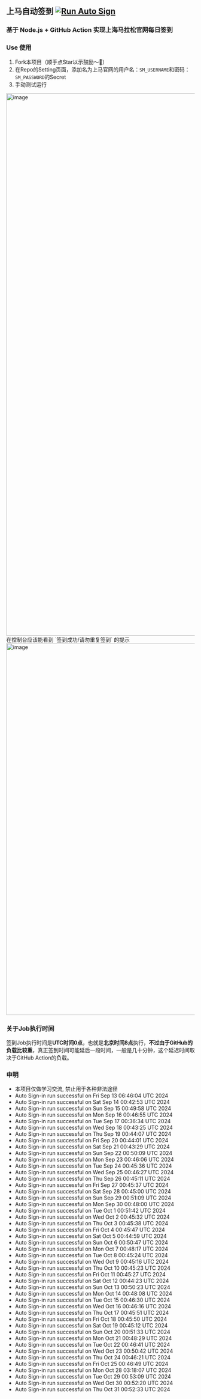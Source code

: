 ## 上马自动签到 [![Run Auto Sign](https://github.com/zhaohongxuan/shangma_auto_sign/actions/workflows/auto-sign.yaml/badge.svg)](https://github.com/zhaohongxuan/shangma_auto_sign/actions/workflows/auto-sign.yaml)

### 基于 Node.js + GitHub Action 实现上海马拉松官网每日签到

### Use 使用

1. Fork本项目（顺手点Star以示鼓励～🥳）
2. 在Repo的Setting页面，添加名为上马官网的用户名：`SM_USERNAME`和密码：`SM_PASSWORD`的Secret 
3. 手动测试运行
<img width="1444" alt="image" src="https://github.com/zhaohongxuan/shangma_auto_sign/assets/8613196/695683c9-fbc2-4cab-9ef8-41e2ddf59b78">
在控制台应该能看到 `签到成功/请勿重复签到` 的提示
<img width="990" alt="image" src="https://github.com/zhaohongxuan/shangma_auto_sign/assets/8613196/399e89f7-2ad6-486e-9e67-8953564ec528">


### 关于Job执行时间
签到Job执行时间是**UTC时间0点**，也就是**北京时间8点**执行，**不过由于GitHub的负载比较重**，真正签到时间可能延后一段时间，一般是几十分钟，这个延迟时间取决于GitHub Action的负载。

### 申明
- 本项目仅做学习交流, 禁止用于各种非法途径
- Auto Sign-in run successful on Fri Sep 13 06:46:04 UTC 2024
- Auto Sign-in run successful on Sat Sep 14 00:42:53 UTC 2024
- Auto Sign-in run successful on Sun Sep 15 00:49:58 UTC 2024
- Auto Sign-in run successful on Mon Sep 16 00:46:55 UTC 2024
- Auto Sign-in run successful on Tue Sep 17 00:36:34 UTC 2024
- Auto Sign-in run successful on Wed Sep 18 00:43:25 UTC 2024
- Auto Sign-in run successful on Thu Sep 19 00:44:07 UTC 2024
- Auto Sign-in run successful on Fri Sep 20 00:44:01 UTC 2024
- Auto Sign-in run successful on Sat Sep 21 00:43:29 UTC 2024
- Auto Sign-in run successful on Sun Sep 22 00:50:09 UTC 2024
- Auto Sign-in run successful on Mon Sep 23 00:46:06 UTC 2024
- Auto Sign-in run successful on Tue Sep 24 00:45:36 UTC 2024
- Auto Sign-in run successful on Wed Sep 25 00:46:27 UTC 2024
- Auto Sign-in run successful on Thu Sep 26 00:45:11 UTC 2024
- Auto Sign-in run successful on Fri Sep 27 00:45:37 UTC 2024
- Auto Sign-in run successful on Sat Sep 28 00:45:00 UTC 2024
- Auto Sign-in run successful on Sun Sep 29 00:51:09 UTC 2024
- Auto Sign-in run successful on Mon Sep 30 00:48:00 UTC 2024
- Auto Sign-in run successful on Tue Oct  1 00:51:42 UTC 2024
- Auto Sign-in run successful on Wed Oct  2 00:45:32 UTC 2024
- Auto Sign-in run successful on Thu Oct  3 00:45:38 UTC 2024
- Auto Sign-in run successful on Fri Oct  4 00:45:47 UTC 2024
- Auto Sign-in run successful on Sat Oct  5 00:44:59 UTC 2024
- Auto Sign-in run successful on Sun Oct  6 00:50:47 UTC 2024
- Auto Sign-in run successful on Mon Oct  7 00:48:17 UTC 2024
- Auto Sign-in run successful on Tue Oct  8 00:45:24 UTC 2024
- Auto Sign-in run successful on Wed Oct  9 00:45:16 UTC 2024
- Auto Sign-in run successful on Thu Oct 10 00:45:23 UTC 2024
- Auto Sign-in run successful on Fri Oct 11 00:45:27 UTC 2024
- Auto Sign-in run successful on Sat Oct 12 00:44:23 UTC 2024
- Auto Sign-in run successful on Sun Oct 13 00:50:23 UTC 2024
- Auto Sign-in run successful on Mon Oct 14 00:48:08 UTC 2024
- Auto Sign-in run successful on Tue Oct 15 00:46:30 UTC 2024
- Auto Sign-in run successful on Wed Oct 16 00:46:16 UTC 2024
- Auto Sign-in run successful on Thu Oct 17 00:45:51 UTC 2024
- Auto Sign-in run successful on Fri Oct 18 00:45:50 UTC 2024
- Auto Sign-in run successful on Sat Oct 19 00:45:12 UTC 2024
- Auto Sign-in run successful on Sun Oct 20 00:51:33 UTC 2024
- Auto Sign-in run successful on Mon Oct 21 00:48:29 UTC 2024
- Auto Sign-in run successful on Tue Oct 22 00:46:41 UTC 2024
- Auto Sign-in run successful on Wed Oct 23 00:50:42 UTC 2024
- Auto Sign-in run successful on Thu Oct 24 00:46:21 UTC 2024
- Auto Sign-in run successful on Fri Oct 25 00:46:49 UTC 2024
- Auto Sign-in run successful on Mon Oct 28 03:18:07 UTC 2024
- Auto Sign-in run successful on Tue Oct 29 00:53:09 UTC 2024
- Auto Sign-in run successful on Wed Oct 30 00:52:20 UTC 2024
- Auto Sign-in run successful on Thu Oct 31 00:52:33 UTC 2024
